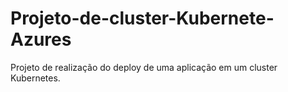 # Projeto-de-cluster-Kubernete-Azures
Projeto de realização do deploy de uma aplicação em um cluster Kubernetes.
